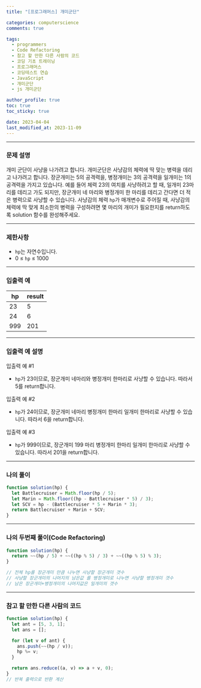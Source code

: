 ```yaml
---
title: "[프로그래머스] 개미군단"

categories: computerscience
comments: true

tags:
  - programmers
  - Code Refactoring
  - 참고 할 만한 다른 사람의 코드
  - 코딩 기초 트레이닝
  - 프로그래머스
  - 코딩테스트 연습
  - JavaScript
  - 개미군단
  - js 개미군단

author_profile: true
toc: true
toc_sticky: true

date: 2023-04-04
last_modified_at: 2023-11-09
---
```


---

### 문제 설명

개미 군단이 사냥을 나가려고 합니다. 개미군단은 사냥감의 체력에 딱 맞는 병력을 데리고 나가려고 합니다. 장군개미는 5의 공격력을, 병정개미는 3의 공격력을 일개미는 1의 공격력을 가지고 있습니다. 예를 들어 체력 23의 여치를 사냥하려고 할 때, 일개미 23마리를 데리고 가도 되지만, 장군개미 네 마리와 병정개미 한 마리를 데리고 간다면 더 적은 병력으로 사냥할 수 있습니다. 사냥감의 체력 `hp`가 매개변수로 주어질 때, 사냥감의 체력에 딱 맞게 최소한의 병력을 구성하려면 몇 마리의 개미가 필요한지를 return하도록 solution 함수를 완성해주세요.

---

### 제한사항

- `hp`는 자연수입니다.
- 0 ≤ `hp` ≤ 1000

---

### 입출력 예

| hp  | result |
| --- | ------ |
| 23  | 5      |
| 24  | 6      |
| 999 | 201    |

---

### 입출력 예 설명

입출력 예 #1

- `hp`가 23이므로, 장군개미 네마리와 병정개미 한마리로 사냥할 수 있습니다. 따라서 5를 return합니다.

입출력 예 #2

- `hp`가 24이므로, 장군개미 네마리 병정개미 한마리 일개미 한마리로 사냥할 수 있습니다. 따라서 6을 return합니다.

입출력 예 #3

- `hp`가 999이므로, 장군개미 199 마리 병정개미 한마리 일개미 한마리로 사냥할 수 있습니다. 따라서 201을 return합니다.

---

### 나의 풀이

```jsx
function solution(hp) {
  let Battlecruiser = Math.floor(hp / 5);
  let Marin = Math.floor((hp - Battlecruiser * 5) / 3);
  let SCV = hp - (Battlecruiser * 5 + Marin * 3);
  return Battlecruiser + Marin + SCV;
}
```

---

### 나의 두번째 풀이(Code Refactoring)

```jsx
function solution(hp) {
  return ~~(hp / 5) + ~~((hp % 5) / 3) + ~~((hp % 5) % 3);
}

// 전체 hp를 장군개미 만큼 나누면 사냥할 장군개미 갯수
// 사냥할 장군개미의 나머지의 남은값 를 병정개미로 나누면 사냥할 병정개미 갯수
// 남은 장군개미+병정개미의 나머지값은 일개미의 갯수
```

---

### 참고 할 만한 다른 사람의 코드

```jsx
function solution(hp) {
  let ant = [5, 3, 1];
  let ans = [];

  for (let v of ant) {
    ans.push(~~(hp / v));
    hp %= v;
  }

  return ans.reduce((a, v) => a + v, 0);
}
// 반복 출력으로 반환 계산
```
